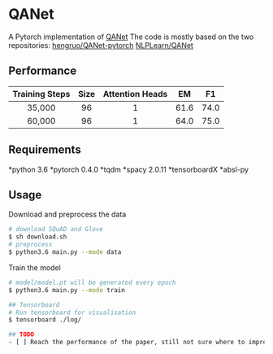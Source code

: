 # QANet
A Pytorch implementation of [QANet](https://arxiv.org/pdf/1804.09541.pdf)
The code is mostly based on the two repositories:
[hengruo/QANet-pytorch](https://github.com/hengruo/QANet-pytorch)
[NLPLearn/QANet](https://github.com/NLPLearn/QANet)

## Performance
| Training Steps | Size | Attention Heads |  EM  |  F1  |
|:--------------:|:----:|:---------------:|:----:|:----:|
|     35,000     |  96  |        1        | 61.6 | 74.0 |
|     60,000     |  96  |        1        | 64.0 | 75.0 |

## Requirements
  *python 3.6
  *pytorch 0.4.0
  *tqdm
  *spacy 2.0.11
  *tensorboardX
  *absl-py

## Usage
Download and preprocess the data
```bash
# download SQuAD and Glove
$ sh download.sh
# preprocess
$ python3.6 main.py --mode data
```

Train the model
```bash
# model/model.pt will be generated every epoch
$ python3.6 main.py --mode train

## Tensorboard
# Run tensorboard for visualisation
$ tensorboard ./log/

## TODO
- [ ] Reach the performance of the paper, still not sure where to improve.
